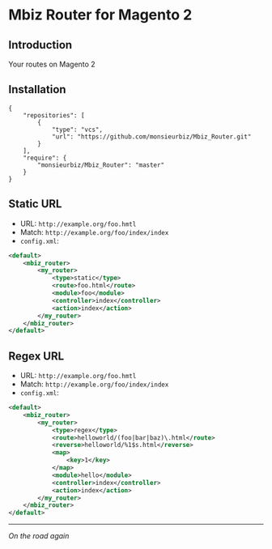 Mbiz Router for Magento 2
=================

## Introduction

Your routes on Magento 2

## Installation

```
{
    "repositories": [
        {
            "type": "vcs",
            "url": "https://github.com/monsieurbiz/Mbiz_Router.git"
        }
    ],
    "require": {
        "monsieurbiz/Mbiz_Router": "master"
    }
}
```

## Static URL
*   URL: `http://example.org/foo.hmtl`
*   Match: `http://example.org/foo/index/index`
*   `config.xml`:
```xml
<default>
    <mbiz_router>
        <my_router>
            <type>static</type>
            <route>foo.html</route>
            <module>foo</module>
            <controller>index</controller>
            <action>index</action>
        </my_router>
    </mbiz_router>
</default>
```

## Regex URL
*   URL: `http://example.org/foo.hmtl`
*   Match: `http://example.org/foo/index/index`
*   `config.xml`:
```xml
<default>
    <mbiz_router>
        <my_router>
            <type>regex</type>
            <route>helloworld/(foo|bar|baz)\.html</route>
            <reverse>helloworld/%1$s.html</reverse>
            <map>
                <key>1</key>
            </map>
            <module>hello</module>
            <controller>index</controller>
            <action>index</action>
        </my_router>
    </mbiz_router>
</default>
```

---
*On the road again*